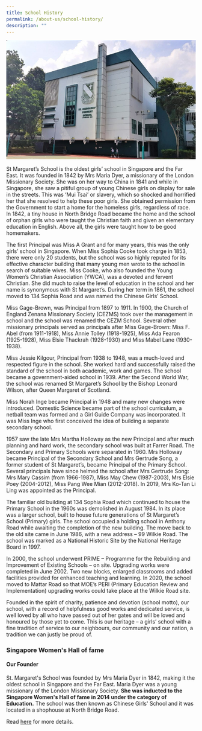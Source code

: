 ```yaml
---
title: School History
permalink: /about-us/school-history/
description: ""
---
```

![](/images/oldbuilding_small.jpg)
  

St Margaret’s School is the oldest girls’ school in Singapore and the Far East. It was founded in 1842 by Mrs Maria Dyer, a missionary of the London Missionary Society. She was on her way to China in 1841 and while in Singapore, she saw a pitiful group of young Chinese girls on display for sale in the streets. This was ‘Mui Tsai’ or slavery, which so shocked and horrified her that she resolved to help these poor girls. She obtained permission from the Government to start a home for the homeless girls, regardless of race. In 1842, a tiny house in North Bridge Road became the home and the school of orphan girls who were taught the Christian faith and given an elementary education in English. Above all, the girls were taught how to be good homemakers.  

  

The first Principal was Miss A Grant and for many years, this was the only girls’ school in Singapore. When Miss Sophia Cooke took charge in 1853, there were only 20 students, but the school was so highly reputed for its effective character building that many young men wrote to the school in search of suitable wives. Miss Cooke, who also founded the Young Women’s Christian Association (YWCA), was a devoted and fervent Christian. She did much to raise the level of education in the school and her name is synonymous with St Margaret’s. During her term in 1861, the school moved to 134 Sophia Road and was named the Chinese Girls’ School.  
  

Miss Gage-Brown, was Principal from 1897 to 1911. In 1900, the Church of England Zenana Missionary Society (CEZMS) took over the management in school and the school was renamed the CEZM School. Several other missionary principals served as principals after Miss Gage-Brown: Miss F. Abel (from 1911-1918), Miss Annie Tolley (1918-1925), Miss Ada Fearon (1925-1928), Miss Elsie Thackrah (1928-1930) and Miss Mabel Lane (1930-1938).  
  

Miss Jessie Kilgour, Principal from 1938 to 1948, was a much-loved and respected figure in the school. She worked hard and successfully raised the standard of the school in both academic, work and games. The school became a government-aided school in 1939. After the Second World War, the school was renamed St Margaret’s School by the Bishop Leonard Wilson, after Queen Margaret of Scotland.  
  

Miss Norah Inge became Principal in 1948 and many new changes were introduced. Domestic Science became part of the school curriculum, a netball team was formed and a Girl Guide Company was incorporated. It was Miss Inge who first conceived the idea of building a separate secondary school.  
  

1957 saw the late Mrs Martha Holloway as the new Principal and after much planning and hard work, the secondary school was built at Farrer Road. The Secondary and Primary Schools were separated in 1960. Mrs Holloway became Principal of the Secondary School and Mrs Gertrude Song, a former student of St Margaret’s, became Principal of the Primary School. Several principals have since helmed the school after Mrs Gertrude Song: Mrs Mary Cassim (from 1966-1987), Miss May Chew (1987-2003), Mrs Elsie Poey (2004-2012), Miss Pang Wee Mian (2012-2018). In 2019, Mrs Ko-Tan Li Ling was appointed as the Principal.  
  

The familiar old building at 134 Sophia Road which continued to house the Primary School in the 1960s was demolished in August 1984. In its place was a larger school, built to house future generations of St Margaret’s School (Primary) girls. The school occupied a holding school in Anthony Road while awaiting the completion of the new building. The move back to the old site came in June 1986, with a new address – 99 Wilkie Road. The school was marked as a National Historic Site by the National Heritage Board in 1997.  
  

In 2000, the school underwent PRIME – Programme for the Rebuilding and Improvement of Existing Schools – on site. Upgrading works were completed in June 2002. Two new blocks, enlarged classrooms and added facilities provided for enhanced teaching and learning. In 2020, the school moved to Mattar Road so that MOE’s PERI (Primary Education Review and Implementation) upgrading works could take place at the Wilkie Road site.  
  

Founded in the spirit of charity, patience and devotion (school motto), our school, with a record of helpfulness good works and dedicated service, is well loved by all who have passed out of her gates and will be loved and honoured by those yet to come. This is our heritage – a girls’ school with a fine tradition of service to our neighbours, our community and our nation, a tradition we can justly be proud of.

### Singapore Women's Hall of fame


#### Our Founder


St. Margaret's School was founded by Mrs Maria Dyer in 1842, making it the oldest school in Singapore and the Far East. Maria Dyer was a young missionary of the London Missionary Society.&nbsp;**She was inducted to the Singapore Women's Hall of fame in 2014 under the category of Education.**&nbsp;The school was then known as Chinese Girls' School and it was located in a shophouse at North Bridge Road.  
  
Read&nbsp;<a target="_blank" href="https://www.swhf.sg/?s=Maria+Dyer">here</a>&nbsp;for more details.